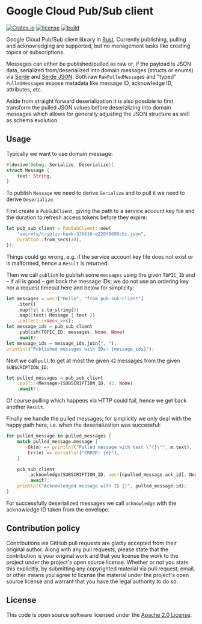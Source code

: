 # Google Cloud Pub/Sub client

[![Crates.io][crates-badge]][crates-url]
[![license][license-badge]][license-url]
[![build][build-badge]][build-url]

[crates-badge]: https://img.shields.io/crates/v/pub-sub-client
[crates-url]: https://crates.io/crates/pub-sub-client
[license-badge]: https://img.shields.io/github/license/hseeberger/pub-sub-client
[license-url]: https://github.com/hseeberger/pub-sub-client/blob/main/LICENSE
[build-badge]: https://img.shields.io/github/actions/workflow/status/hseeberger/pub-sub-client/ci.yaml
[build-url]: https://github.com/hseeberger/pub-sub-client/actions/workflows/ci.yaml

Google Cloud Pub/Sub client library in [Rust](https://www.rust-lang.org/). Currently publishing, pulling and acknowledging are supported, but no management tasks like creating topics or subscriptions.

Messages can either be published/pulled as raw or, if the payload is JSON data, serialized from/deserialized into domain messages (structs or enums) via [Serde](https://serde.rs/) and [Serde JSON](https://docs.serde.rs/serde_json). Both raw `RawPulledMessage`s and "typed" `PulledMessage`s expose metadata like message ID, acknowledge ID, attributes, etc.

Aside from straight forward deserialization it is also possible to first transform the pulled JSON values before deserizlizing into domain messages which allows for generally adjusting the JSON structure as well as schema evolution.

## Usage

Typically we want to use domain message:

``` rust
#[derive(Debug, Serialize, Deserialize)]
struct Message {
    text: String,
}
```

To publish `Message` we need to derive `Serialize` and to pull it we need to derive `Deserialize`.

First create a `PubSubClient`, giving the path to a service account key file and the duration to refresh access tokens before they expire:

``` rust
let pub_sub_client = PubSubClient::new(
    "secrets/cryptic-hawk-336616-e228f9680cbc.json",
    Duration::from_secs(30),
)?;
```

Things could go wrong, e.g. if the service account key file does not exist or is malformed, hence a `Result` is returned.

Then we call `publish` to publish some `messages` using the given `TOPIC_ID` and – if all is good – get back the message IDs; we do not use an ordering key nor a request timeout here and below for simplicity:

``` rust
let messages = vec!["Hello", "from pub-sub-client"]
    .iter()
    .map(|s| s.to_string())
    .map(|text| Message { text })
    .collect::<Vec<_>>();
let message_ids = pub_sub_client
    .publish(TOPIC_ID, messages, None, None)
    .await?;
let message_ids = message_ids.join(", ");
println!("Published messages with IDs: {message_ids}");
```

Next we call `pull` to get at most the given `42` messages from the given `SUBSCRIPTION_ID`:

``` rust
let pulled_messages = pub_sub_client
    .pull::<Message>(SUBSCRIPTION_ID, 42, None)
    .await?;
```

Of course pulling which happens via HTTP could fail, hence we get back another `Result`.

Finally we handle the pulled messages; for simplicity we only deal with the happy path here, i.e. when the deserialization was successful:

``` rust
for pulled_message in pulled_messages {
    match pulled_message.message {
        Ok(m) => println!("Pulled message with text \"{}\"", m.text),
        Err(e) => eprintln!("ERROR: {e}"),
    }

    pub_sub_client
        .acknowledge(SUBSCRIPTION_ID, vec![&pulled_message.ack_id], None)
        .await?;
    println!("Acknowledged message with ID {}", pulled_message.id);
}
```

For successfully deserialized messages we call `acknowledge` with the acknowledge ID taken from the envelope.

## Contribution policy ##

Contributions via GitHub pull requests are gladly accepted from their original author. Along with
any pull requests, please state that the contribution is your original work and that you license the
work to the project under the project's open source license. Whether or not you state this
explicitly, by submitting any copyrighted material via pull request, email, or other means you agree
to license the material under the project's open source license and warrant that you have the legal
authority to do so.

## License ##

This code is open source software licensed under the
[Apache 2.0 License]("http://www.apache.org/licenses/LICENSE-2.0.html").


